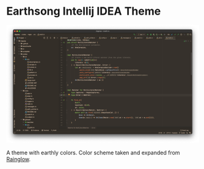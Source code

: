 # Earthsong Intellij IDEA Theme

![screenshot](Theme.png)

A theme with earthly colors. Color scheme taken and expanded from [Rainglow](https://rainglow.io/).
